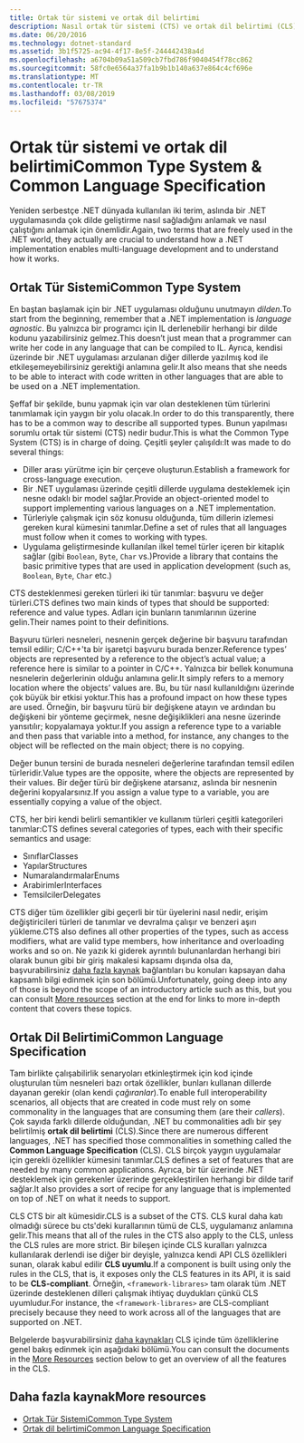 ```yaml
---
title: Ortak tür sistemi ve ortak dil belirtimi
description: Nasıl ortak tür sistemi (CTS) ve ortak dil belirtimi (CLS), .NET için birden fazla dili desteklemeye mümkün hale öğrenin.
ms.date: 06/20/2016
ms.technology: dotnet-standard
ms.assetid: 3b1f5725-ac94-4f17-8e5f-244442438a4d
ms.openlocfilehash: a6704b09a51a509cb7fbd786f9040454f78cc862
ms.sourcegitcommit: 58fc0e6564a37fa1b9b1b140a637e864c4cf696e
ms.translationtype: MT
ms.contentlocale: tr-TR
ms.lasthandoff: 03/08/2019
ms.locfileid: "57675374"
---
```

# <a name="common-type-system--common-language-specification"></a><span data-ttu-id="6b68f-103">Ortak tür sistemi ve ortak dil belirtimi</span><span class="sxs-lookup"><span data-stu-id="6b68f-103">Common Type System & Common Language Specification</span></span>

<span data-ttu-id="6b68f-104">Yeniden serbestçe .NET dünyada kullanılan iki terim, aslında bir .NET uygulamasında çok dilde geliştirme nasıl sağladığını anlamak ve nasıl çalıştığını anlamak için önemlidir.</span><span class="sxs-lookup"><span data-stu-id="6b68f-104">Again, two terms that are freely used in the .NET world, they actually are crucial to understand how a .NET implementation enables multi-language development and to understand how it works.</span></span>

## <a name="common-type-system"></a><span data-ttu-id="6b68f-105">Ortak Tür Sistemi</span><span class="sxs-lookup"><span data-stu-id="6b68f-105">Common Type System</span></span>

<span data-ttu-id="6b68f-106">En baştan başlamak için bir .NET uygulaması olduğunu unutmayın _dilden_.</span><span class="sxs-lookup"><span data-stu-id="6b68f-106">To start from the beginning, remember that a .NET implementation is _language agnostic_.</span></span> <span data-ttu-id="6b68f-107">Bu yalnızca bir programcı için IL derlenebilir herhangi bir dilde kodunu yazabilirsiniz gelmez.</span><span class="sxs-lookup"><span data-stu-id="6b68f-107">This doesn’t just mean that a programmer can write her code in any language that can be compiled to IL.</span></span> <span data-ttu-id="6b68f-108">Ayrıca, kendisi üzerinde bir .NET uygulaması arzulanan diğer dillerde yazılmış kod ile etkileşemeyebilirsiniz gerektiği anlamına gelir.</span><span class="sxs-lookup"><span data-stu-id="6b68f-108">It also means that she needs to be able to interact with code written in other languages that are able to be used on a .NET implementation.</span></span>

<span data-ttu-id="6b68f-109">Şeffaf bir şekilde, bunu yapmak için var olan desteklenen tüm türlerini tanımlamak için yaygın bir yolu olacak.</span><span class="sxs-lookup"><span data-stu-id="6b68f-109">In order to do this transparently, there has to be a common way to describe all supported types.</span></span> <span data-ttu-id="6b68f-110">Bunun yapılması sorumlu ortak tür sistemi (CTS) nedir budur.</span><span class="sxs-lookup"><span data-stu-id="6b68f-110">This is what the Common Type System (CTS) is in charge of doing.</span></span> <span data-ttu-id="6b68f-111">Çeşitli şeyler çalışıldı:</span><span class="sxs-lookup"><span data-stu-id="6b68f-111">It was made to do several things:</span></span>

*   <span data-ttu-id="6b68f-112">Diller arası yürütme için bir çerçeve oluşturun.</span><span class="sxs-lookup"><span data-stu-id="6b68f-112">Establish a framework for cross-language execution.</span></span>
*   <span data-ttu-id="6b68f-113">Bir .NET uygulaması üzerinde çeşitli dillerde uygulama desteklemek için nesne odaklı bir model sağlar.</span><span class="sxs-lookup"><span data-stu-id="6b68f-113">Provide an object-oriented model to support implementing various languages on a .NET implementation.</span></span>
*   <span data-ttu-id="6b68f-114">Türleriyle çalışmak için söz konusu olduğunda, tüm dillerin izlemesi gereken kural kümesini tanımlar.</span><span class="sxs-lookup"><span data-stu-id="6b68f-114">Define a set of rules that all languages must follow when it comes to working with types.</span></span>
*   <span data-ttu-id="6b68f-115">Uygulama geliştirmesinde kullanılan ilkel temel türler içeren bir kitaplık sağlar (gibi `Boolean`, `Byte`, `Char` vs.)</span><span class="sxs-lookup"><span data-stu-id="6b68f-115">Provide a library that contains the basic primitive types that are used in application development (such as, `Boolean`, `Byte`, `Char` etc.)</span></span>

<span data-ttu-id="6b68f-116">CTS desteklenmesi gereken türleri iki tür tanımlar: başvuru ve değer türleri.</span><span class="sxs-lookup"><span data-stu-id="6b68f-116">CTS defines two main kinds of types that should be supported: reference and value types.</span></span> <span data-ttu-id="6b68f-117">Adları için bunların tanımlarının üzerine gelin.</span><span class="sxs-lookup"><span data-stu-id="6b68f-117">Their names point to their definitions.</span></span>

<span data-ttu-id="6b68f-118">Başvuru türleri nesneleri, nesnenin gerçek değerine bir başvuru tarafından temsil edilir; C/C++'ta bir işaretçi başvuru burada benzer.</span><span class="sxs-lookup"><span data-stu-id="6b68f-118">Reference types’ objects are represented by a reference to the object’s actual value; a reference here is similar to a pointer in C/C++.</span></span> <span data-ttu-id="6b68f-119">Yalnızca bir bellek konumuna nesnelerin değerlerinin olduğu anlamına gelir.</span><span class="sxs-lookup"><span data-stu-id="6b68f-119">It simply refers to a memory location where the objects’ values are.</span></span> <span data-ttu-id="6b68f-120">Bu, bu tür nasıl kullanıldığını üzerinde çok büyük bir etkisi yoktur.</span><span class="sxs-lookup"><span data-stu-id="6b68f-120">This has a profound impact on how these types are used.</span></span> <span data-ttu-id="6b68f-121">Örneğin, bir başvuru türü bir değişkene atayın ve ardından bu değişkeni bir yönteme geçirmek, nesne değişiklikleri ana nesne üzerinde yansıtılır; kopyalamaya yoktur.</span><span class="sxs-lookup"><span data-stu-id="6b68f-121">If you assign a reference type to a variable and then pass that variable into a method, for instance, any changes to the object will be reflected on the main object; there is no copying.</span></span>

<span data-ttu-id="6b68f-122">Değer bunun tersini de burada nesneleri değerlerine tarafından temsil edilen türleridir.</span><span class="sxs-lookup"><span data-stu-id="6b68f-122">Value types are the opposite, where the objects are represented by their values.</span></span> <span data-ttu-id="6b68f-123">Bir değer türü bir değişkene atarsanız, aslında bir nesnenin değerini kopyalarsınız.</span><span class="sxs-lookup"><span data-stu-id="6b68f-123">If you assign a value type to a variable, you are essentially copying a value of the object.</span></span>

<span data-ttu-id="6b68f-124">CTS, her biri kendi belirli semantikler ve kullanım türleri çeşitli kategorileri tanımlar:</span><span class="sxs-lookup"><span data-stu-id="6b68f-124">CTS defines several categories of types, each with their specific semantics and usage:</span></span>

*   <span data-ttu-id="6b68f-125">Sınıflar</span><span class="sxs-lookup"><span data-stu-id="6b68f-125">Classes</span></span>
*   <span data-ttu-id="6b68f-126">Yapılar</span><span class="sxs-lookup"><span data-stu-id="6b68f-126">Structures</span></span>
*   <span data-ttu-id="6b68f-127">Numaralandırmalar</span><span class="sxs-lookup"><span data-stu-id="6b68f-127">Enums</span></span>
*   <span data-ttu-id="6b68f-128">Arabirimler</span><span class="sxs-lookup"><span data-stu-id="6b68f-128">Interfaces</span></span>
*   <span data-ttu-id="6b68f-129">Temsilciler</span><span class="sxs-lookup"><span data-stu-id="6b68f-129">Delegates</span></span>

<span data-ttu-id="6b68f-130">CTS diğer tüm özellikler gibi geçerli bir tür üyelerini nasıl nedir, erişim değiştiricileri türleri de tanımlar ve devralma çalışır ve benzeri aşırı yükleme.</span><span class="sxs-lookup"><span data-stu-id="6b68f-130">CTS also defines all other properties of the types, such as access modifiers, what are valid type members, how inheritance and overloading works and so on.</span></span> <span data-ttu-id="6b68f-131">Ne yazık ki giderek ayrıntılı bulunanlardan herhangi biri olarak bunun gibi bir giriş makalesi kapsamı dışında olsa da, başvurabilirsiniz [daha fazla kaynak](#more-resources) bağlantıları bu konuları kapsayan daha kapsamlı bilgi edinmek için son bölümü.</span><span class="sxs-lookup"><span data-stu-id="6b68f-131">Unfortunately, going deep into any of those is beyond the scope of an introductory article such as this, but you can consult [More resources](#more-resources) section at the end for links to more in-depth content that covers these topics.</span></span>

## <a name="common-language-specification"></a><span data-ttu-id="6b68f-132">Ortak Dil Belirtimi</span><span class="sxs-lookup"><span data-stu-id="6b68f-132">Common Language Specification</span></span>

<span data-ttu-id="6b68f-133">Tam birlikte çalışabilirlik senaryoları etkinleştirmek için kod içinde oluşturulan tüm nesneleri bazı ortak özellikler, bunları kullanan dillerde dayanan gerekir (olan kendi _çağıranlar_).</span><span class="sxs-lookup"><span data-stu-id="6b68f-133">To enable full interoperability scenarios, all objects that are created in code must rely on some commonality in the languages that are consuming them (are their _callers_).</span></span> <span data-ttu-id="6b68f-134">Çok sayıda farklı dillerde olduğundan, .NET bu commonalities adlı bir şey belirtilmiş **ortak dil belirtimi** (CLS).</span><span class="sxs-lookup"><span data-stu-id="6b68f-134">Since there are numerous different languages, .NET has specified those commonalities in something called the **Common Language Specification** (CLS).</span></span> <span data-ttu-id="6b68f-135">CLS birçok yaygın uygulamalar için gerekli özellikler kümesini tanımlar.</span><span class="sxs-lookup"><span data-stu-id="6b68f-135">CLS defines a set of features that are needed by many common applications.</span></span> <span data-ttu-id="6b68f-136">Ayrıca, bir tür üzerinde .NET desteklemek için gerekenler üzerinde gerçekleştirilen herhangi bir dilde tarif sağlar.</span><span class="sxs-lookup"><span data-stu-id="6b68f-136">It also provides a sort of recipe for any language that is implemented on top of .NET on what it needs to support.</span></span>

<span data-ttu-id="6b68f-137">CLS CTS bir alt kümesidir.</span><span class="sxs-lookup"><span data-stu-id="6b68f-137">CLS is a subset of the CTS.</span></span> <span data-ttu-id="6b68f-138">CLS kural daha katı olmadığı sürece bu cts'deki kurallarının tümü de CLS, uygulamanız anlamına gelir.</span><span class="sxs-lookup"><span data-stu-id="6b68f-138">This means that all of the rules in the CTS also apply to the CLS, unless the CLS rules are more strict.</span></span> <span data-ttu-id="6b68f-139">Bir bileşen içinde CLS kuralları yalnızca kullanılarak derlendi ise diğer bir deyişle, yalnızca kendi API CLS özellikleri sunan, olarak kabul edilir **CLS uyumlu**.</span><span class="sxs-lookup"><span data-stu-id="6b68f-139">If a component is built using only the rules in the CLS, that is, it exposes only the CLS features in its API, it is said to be **CLS-compliant**.</span></span> <span data-ttu-id="6b68f-140">Örneğin, `<framework-librares>` tam olarak tüm .NET üzerinde desteklenen dilleri çalışmak ihtiyaç duydukları çünkü CLS uyumludur.</span><span class="sxs-lookup"><span data-stu-id="6b68f-140">For instance, the `<framework-librares>` are CLS-compliant precisely because they need to work across all of the languages that are supported on .NET.</span></span>

<span data-ttu-id="6b68f-141">Belgelerde başvurabilirsiniz [daha kaynakları](#more-resources) CLS içinde tüm özelliklerine genel bakış edinmek için aşağıdaki bölümü.</span><span class="sxs-lookup"><span data-stu-id="6b68f-141">You can consult the documents in the [More Resources](#more-resources) section below to get an overview of all the features in the CLS.</span></span>

## <a name="more-resources"></a><span data-ttu-id="6b68f-142">Daha fazla kaynak</span><span class="sxs-lookup"><span data-stu-id="6b68f-142">More resources</span></span>

*   [<span data-ttu-id="6b68f-143">Ortak Tür Sistemi</span><span class="sxs-lookup"><span data-stu-id="6b68f-143">Common Type System</span></span>](./base-types/common-type-system.md)
*   [<span data-ttu-id="6b68f-144">Ortak dil belirtimi</span><span class="sxs-lookup"><span data-stu-id="6b68f-144">Common Language Specification</span></span>](language-independence-and-language-independent-components.md)
